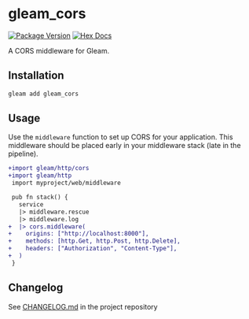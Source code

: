 # gleam_cors

[![Package Version](https://img.shields.io/hexpm/v/gleam_cors)](https://hex.pm/packages/gleam_cors)
[![Hex Docs](https://img.shields.io/badge/hex-docs-ffaff3)](https://hexdocs.pm/gleam_cors/)

A CORS middleware for Gleam.

## Installation

```sh
gleam add gleam_cors
```

## Usage

Use the `middleware` function to set up CORS for your application. This middleware should be
placed early in your middleware stack (late in the pipeline).

```diff
+import gleam/http/cors
+import gleam/http
 import myproject/web/middleware

 pub fn stack() {
   service
   |> middleware.rescue
   |> middleware.log
+  |> cors.middleware(
+    origins: ["http://localhost:8000"],
+    methods: [http.Get, http.Post, http.Delete],
+    headers: ["Authorization", "Content-Type"],
+  )
 }
```

## Changelog

See [CHANGELOG.md](CHANGELOG.md) in the project repository
